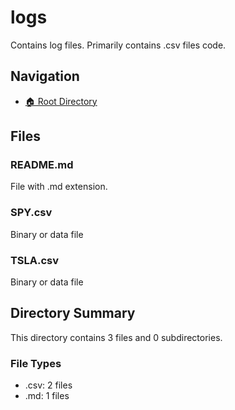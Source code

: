 # logs

Contains log files. Primarily contains .csv files code.

## Navigation

* [🏠 Root Directory](../README.md)

## Files

### README.md

File with .md extension.

### SPY.csv

Binary or data file

### TSLA.csv

Binary or data file

## Directory Summary

This directory contains 3 files and 0 subdirectories.

### File Types

* .csv: 2 files
* .md: 1 files
